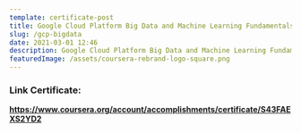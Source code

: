 ```yaml
---
template: certificate-post
title: Google Cloud Platform Big Data and Machine Learning Fundamentals
slug: /gcp-bigdata
date: 2021-03-01 12:46
description: Google Cloud Platform Big Data and Machine Learning Fundamentals
featuredImage: /assets/coursera-rebrand-logo-square.png
---
```


### **Link Certificate:**
**<https://www.coursera.org/account/accomplishments/certificate/S43FAEXS2YD2>**